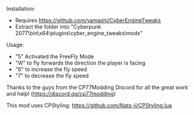 Installation:

- Requires https://github.com/yamashi/CyberEngineTweaks
- Extract the folder into "Cyberpunk 2077\bin\x64\plugins\cyber_engine_tweaks\mods"

Usage:

- "5" Activated the FreeFly Mode
- "W" to fly forwards the direction the player is facing
- "6" to increase the fly speed
- "7" to decrease the fly speed

Thanks to the guys from the CP77Modding Discord for all the great work and help! (https://discord.gg/cp77modding)

This mod uses CPStyling: https://github.com/Nats-ji/CPStyling.lua
